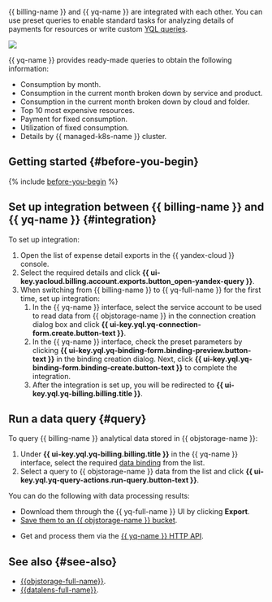 {{ billing-name }} and {{ yq-name }} are integrated with each other. You can use preset queries to enable standard tasks for analyzing details of payments for resources or write custom [YQL queries](../yql-tutorials/index.md).

![](../../_assets/query/billing-query.png)

{{ yq-name }} provides ready-made queries to obtain the following information:

* Consumption by month.
* Consumption in the current month broken down by service and product.
* Consumption in the current month broken down by cloud and folder.
* Top 10 most expensive resources.
* Payment for fixed consumption.
* Utilization of fixed consumption.
* Details by {{ managed-k8s-name }} cluster.

## Getting started {#before-you-begin}

{% include [before-you-begin](../../_tutorials/_tutorials_includes/before-you-begin.md) %}

## Set up integration between {{ billing-name }} and {{ yq-name }} {#integration}

To set up integration:

1. Open the list of expense detail exports in the {{ yandex-cloud }} console.
1. Select the required details and click **{{ ui-key.yacloud.billing.account.exports.button_open-yandex-query }}**.
1. When switching from {{ billing-name }} to {{ yq-full-name }} for the first time, set up integration:
   1. In the {{ yq-name }} interface, select the service account to be used to read data from {{ objstorage-name }} in the connection creation dialog box and click **{{ ui-key.yql.yq-connection-form.create.button-text }}**.
   1. In the {{ yq-name }} interface, check the preset parameters by clicking **{{ ui-key.yql.yq-binding-form.binding-preview.button-text }}** in the binding creation dialog. Next, click **{{ ui-key.yql.yq-binding-form.binding-create.button-text }}** to complete the integration.
   1. After the integration is set up, you will be redirected to **{{ ui-key.yql.yq-billing.billing.title }}**.

## Run a data query {#query}

To query {{ billing-name }} analytical data stored in {{ objstorage-name }}:

1. Under **{{ ui-key.yql.yq-billing.billing.title }}** in the {{ yq-name }} interface, select the required [data binding](../../query/concepts/glossary.md#binding) from the list.
1. Select a query to {{ objstorage-name }} data from the list and click **{{ ui-key.yql.yq-query-actions.run-query.button-text }}**.

You can do the following with data processing results:

* Download them through the {{ yq-full-name }} UI by clicking **Export**.
* [Save them to an {{ objstorage-name }} bucket](../../query/sources-and-sinks/object-storage-write.md).
<!-- * [визуализировать](../../query/tutorials/datalens.md) в {{ datalens-full-name }}; -->
* Get and process them via the [{{ yq-name }} HTTP API](../api/index.md).

## See also {#see-also}

* [{{objstorage-full-name}}](../../storage/).
* [{{datalens-full-name}}](../../datalens/).
